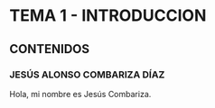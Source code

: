 # TEMA 1 - INTRODUCCION
## CONTENIDOS
### JESÚS ALONSO COMBARIZA DÍAZ
Hola, mi nombre es Jesús Combariza.